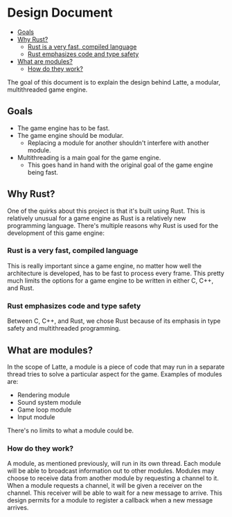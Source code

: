 # Design Document

<!-- vim-markdown-toc GFM -->

* [Goals](#goals)
* [Why Rust?](#why-rust)
  * [Rust is a very fast, compiled language](#rust-is-a-very-fast-compiled-language)
  * [Rust emphasizes code and type safety](#rust-emphasizes-code-and-type-safety)
* [What are modules?](#what-are-modules)
  * [How do they work?](#how-do-they-work)

<!-- vim-markdown-toc -->

The goal of this document is to explain the design behind Latte, a modular,
multithreaded game engine.

## Goals

* The game engine has to be fast.
* The game engine should be modular.
  * Replacing a module for another shouldn't interfere with another module.
* Multithreading is a main goal for the game engine. 
  * This goes hand in hand with the original goal of the game engine being fast.

## Why Rust?

One of the quirks about this project is that it's built using Rust. This is
relatively unusual for a game engine as Rust is a relatively new programming
language. There's multiple reasons why Rust is used for the development of this
game engine:

### Rust is a very fast, compiled language

This is really important since a game engine, no matter how well the
architecture is developed, has to be fast to process every frame. This pretty
much limits the options for a game engine to be written in either C, C++, and Rust.

### Rust emphasizes code and type safety

Between C, C++, and Rust, we chose Rust because of its emphasis in type safety
and multithreaded programming.

## What are modules?

In the scope of Latte, a module is a piece of code that may run in a separate
thread tries to solve a particular aspect for the game. Examples of modules are:

* Rendering module
* Sound system module
* Game loop module
* Input module

There's no limits to what a module could be.

### How do they work?

A module, as mentioned previously, will run in its own thread. Each module will
be able to broadcast information out to other modules. Modules may choose to
receive data from another module by requesting a channel to it. When a module
requests a channel, it will be given a receiver on the channel. This receiver
will be able to wait for a new message to arrive. This design permits for a
module to register a callback when a new message arrives.
